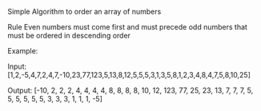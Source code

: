Simple Algorithm to order an array of numbers

Rule
Even numbers must come first and must precede odd numbers that must be ordered in descending order

Example:

Input: [1,2,-5,4,7,2,4,7,-10,23,77,123,5,13,8,12,5,5,5,3,1,3,5,8,1,2,3,4,8,4,7,5,8,10,25]

Output: [-10, 2, 2, 2, 4, 4, 4, 4, 8, 8, 8, 8, 10, 12, 123, 77, 25, 23, 13, 7, 7, 7, 5, 5, 5, 5, 5, 5, 3, 3, 3, 1, 1, 1, -5]
